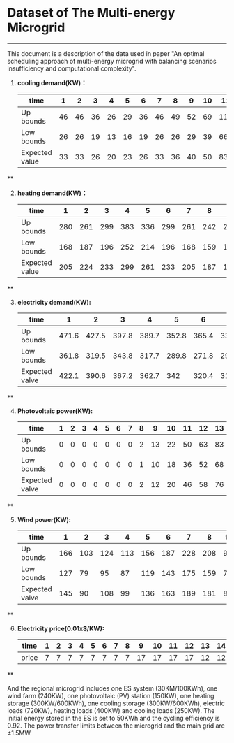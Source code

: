 # Dataset of The Multi-energy Microgrid

---

This document is a description of the data used in paper "An optimal scheduling approach of multi-energy microgrid with balancing scenarios insufficiency and computational complexity".

1. **cooling demand(KW)：**


   | time            | 1  | 2  | 3  | 4  | 5  | 6  | 7  | 8  | 9  | 10 | 11  | 12  | 13  | 14  | 15  | 16  | 17  | 18 | 19 | 20 | 21 | 22 | 23 | 24 |
   | ----------------- | ---- | ---- | ---- | ---- | ---- | ---- | ---- | ---- | ---- | ---- | ----- | ----- | ----- | ----- | ----- | ----- | ----- | ---- | ---- | ---- | ---- | ---- | ---- | ---- |
   | Up bounds       | 46 | 46 | 36 | 26 | 29 | 36 | 46 | 49 | 52 | 69 | 115 | 138 | 161 | 231 | 247 | 237 | 174 | 92 | 52 | 49 | 46 | 39 | 36 | 26 |
   | Low bounds      | 26 | 26 | 19 | 13 | 16 | 19 | 26 | 26 | 29 | 39 | 66  | 79  | 92  | 161 | 165 | 171 | 99  | 52 | 29 | 26 | 26 | 23 | 19 | 13 |
   | Expected  value | 33 | 33 | 26 | 20 | 23 | 26 | 33 | 36 | 40 | 50 | 83  | 100 | 116 | 206 | 210 | 216 | 126 | 66 | 40 | 36 | 33 | 30 | 26 | 20 |

**

2. **heating demand(KW)：**


   | time           | 1   | 2   | 3   | 4   | 5   | 6   | 7   | 8   | 9   | 10  | 11  | 12  | 13  | 14 | 15  | 16  | 17  | 18  | 19  | 20  | 21  | 22  | 23  | 24  |
   | ---------------- | ----- | ----- | ----- | ----- | ----- | ----- | ----- | ----- | ----- | ----- | ----- | ----- | ----- | ---- | ----- | ----- | ----- | ----- | ----- | ----- | ----- | ----- | ----- | ----- |
   | Up bounds      | 280 | 261 | 299 | 383 | 336 | 299 | 261 | 242 | 224 | 187 | 140 | 130 | 120 | 93 | 140 | 111 | 120 | 168 | 224 | 242 | 261 | 270 | 299 | 383 |
   | Low bounds     | 168 | 187 | 196 | 252 | 214 | 196 | 168 | 159 | 149 | 120 | 93  | 83  | 74  | 55 | 74  | 83  | 65  | 102 | 149 | 159 | 168 | 177 | 196 | 252 |
   | Expected value | 205 | 224 | 233 | 299 | 261 | 233 | 205 | 187 | 177 | 149 | 111 | 102 | 93  | 74 | 80  | 85  | 93  | 130 | 177 | 187 | 205 | 214 | 233 | 299 |

**

3. **electricity demand(KW):**


   | time           | 1     | 2     | 3     | 4     | 5     | 6     | 7     | 8     | 9     | 10    | 11    | 12    | 13    | 14    | 15    | 16    | 17    | 18    | 19    | 20    | 21    | 22    | 23    | 24    |
   | ---------------- | ------- | ------- | ------- | ------- | ------- | ------- | ------- | ------- | ------- | ------- | ------- | ------- | ------- | ------- | ------- | ------- | ------- | ------- | ------- | ------- | ------- | ------- | ------- | ------- |
   | Up bounds      | 471.6 | 427.5 | 397.8 | 389.7 | 352.8 | 365.4 | 333   | 352.8 | 387.9 | 459.9 | 461.7 | 566.1 | 591.3 | 529.2 | 478.8 | 421.2 | 406.8 | 523.8 | 499.5 | 720.9 | 620.1 | 584.1 | 476.1 | 401.4 |
   | Low bounds     | 361.8 | 319.5 | 343.8 | 317.7 | 289.8 | 271.8 | 294.3 | 273.6 | 329.4 | 320.4 | 369.9 | 376.2 | 446.4 | 390.6 | 386.1 | 370.8 | 305.1 | 354.6 | 400.5 | 527.4 | 424.8 | 383.4 | 403.2 | 307.8 |
   | Expected valve | 422.1 | 390.6 | 367.2 | 362.7 | 342   | 320.4 | 315   | 314.1 | 373.5 | 400.5 | 432.9 | 485.1 | 502.2 | 445.5 | 430.2 | 412.2 | 385.2 | 426.6 | 481.5 | 592.2 | 543.6 | 466.2 | 467.1 | 362.7 |

**

4. **Photovoltaic power(KW):**


   | time           | 1 | 2 | 3 | 4 | 5 | 6 | 7 | 8 | 9  | 10 | 11 | 12 | 13 | 14  | 15  | 16  | 17 | 18 | 19 | 20 | 21 | 22 | 23 | 24 |
   | ---------------- | --- | --- | --- | --- | --- | --- | --- | --- | ---- | ---- | ---- | ---- | ---- | ----- | ----- | ----- | ---- | ---- | ---- | ---- | ---- | ---- | ---- | ---- |
   | Up bounds      | 0 | 0 | 0 | 0 | 0 | 0 | 0 | 2 | 13 | 22 | 50 | 63 | 83 | 141 | 132 | 100 | 17 | 4  | 0  | 0  | 0  | 0  | 0  | 0  |
   | Low bounds     | 0 | 0 | 0 | 0 | 0 | 0 | 0 | 1 | 10 | 18 | 36 | 52 | 68 | 117 | 105 | 81  | 14 | 3  | 0  | 0  | 0  | 0  | 0  | 0  |
   | Expected valve | 0 | 0 | 0 | 0 | 0 | 0 | 0 | 2 | 12 | 20 | 46 | 58 | 76 | 131 | 124 | 91  | 16 | 4  | 0  | 0  | 0  | 0  | 0  | 0  |

**

5. **Wind power(KW):**


   | time           | 1   | 2   | 3   | 4   | 5   | 6   | 7   | 8   | 9  | 10  | 11  | 12  | 13  | 14  | 15  | 16  | 17  | 18 | 19 | 20 | 21 | 22  | 23  | 24  |
   | ---------------- | ----- | ----- | ----- | ----- | ----- | ----- | ----- | ----- | ---- | ----- | ----- | ----- | ----- | ----- | ----- | ----- | ----- | ---- | ---- | ---- | ---- | ----- | ----- | ----- |
   | Up bounds      | 166 | 103 | 124 | 113 | 156 | 187 | 228 | 208 | 93 | 103 | 135 | 146 | 166 | 177 | 197 | 187 | 103 | 51 | 41 | 51 | 62 | 113 | 197 | 208 |
   | Low bounds     | 127 | 79  | 95  | 87  | 119 | 143 | 175 | 159 | 71 | 79  | 103 | 111 | 127 | 135 | 151 | 143 | 79  | 39 | 31 | 39 | 47 | 87  | 151 | 159 |
   | Expected valve | 145 | 90  | 108 | 99  | 136 | 163 | 189 | 181 | 81 | 90  | 118 | 127 | 145 | 154 | 172 | 163 | 90  | 45 | 36 | 45 | 54 | 99  | 152 | 181 |

**

6. **Electricity price(0.01x$/KW):**


   | time  | 1 | 2 | 3 | 4 | 5 | 6 | 7 | 8 | 9  | 10 | 11 | 12 | 13 | 14 | 15 | 16 | 17 | 18 | 19 | 20 | 21 | 22 | 23 | 24 |
   | ------- | --- | --- | --- | --- | --- | --- | --- | --- | ---- | ---- | ---- | ---- | ---- | ---- | ---- | ---- | ---- | ---- | ---- | ---- | ---- | ---- | ---- | ---- |
   | price | 7 | 7 | 7 | 7 | 7 | 7 | 7 | 7 | 17 | 17 | 17 | 17 | 12 | 12 | 12 | 12 | 12 | 17 | 17 | 17 | 17 | 17 | 12 | 12 |

**

And the regional microgrid includes one ES system (30KM/100KWh), one wind farm (240KW), one photovoltaic (PV) station (150KW), one heating storage (300KW/600KWh), one cooling storage (300KW/600KWh), electric loads (720KW), heating loads (400KW) and cooling loads (250KW). The initial energy stored in the ES is set to 50KWh and the cycling efficiency is 0.92. The power transfer limits between the microgrid and the main grid are ±1.5MW.
